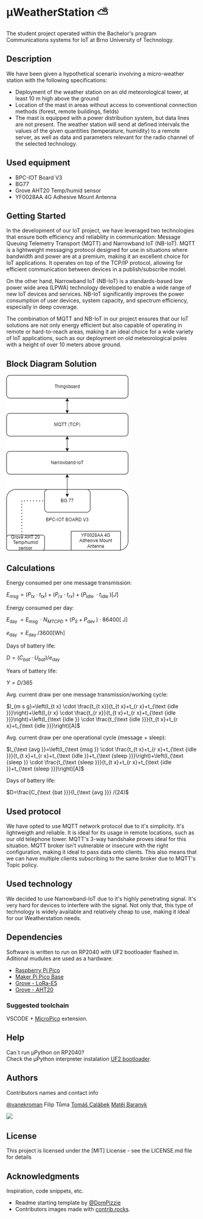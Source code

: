 # μWeatherStation :partly_sunny:

The student project operated within the Bachelor's program Communications systems for IoT at Brno University of Technology.

## Description

We have been given a hypothetical scenario involving a micro-weather station with the following specifications:
- Deployment of the weather station on an old meteorological tower, at least 10 m high above the ground
- Location of the mast in areas without access to conventional connection methods (forest, remote buildings, fields)
- The mast is equipped with a power distribution system, but data lines are not present.
The weather station will send at defined intervals the values of the given quantities (temperature, humidity) to a remote server, as well as data and parameters relevant for the radio channel of the selected technology.

## Used equipment

- BPC-IOT Board V3
- BG77
- Grove AHT20 Temp/humid sensor
- YF0028AA 4G Adhesive Mount Antenna

## Getting Started


In the development of our IoT project, we have leveraged two technologies that ensure both efficiency and reliability in communication: Message Queuing Telemetry Transport (MQTT) and Narrowband IoT (NB-IoT). MQTT is a lightweight messaging protocol designed for use in situations where bandwidth and power are at a premium, making it an excellent choice for IoT applications. It operates on top of the TCP/IP protocol, allowing for efficient communication between devices in a publish/subscribe model.

On the other hand, Narrowband IoT (NB-IoT) is a standards-based low power wide area (LPWA) technology developed to enable a wide range of new IoT devices and services. NB-IoT significantly improves the power consumption of user devices, system capacity, and spectrum efficiency, especially in deep coverage.

The combination of MQTT and NB-IoT in our project ensures that our IoT solutions are not only energy efficient but also capable of operating in remote or hard-to-reach areas, making it an ideal choice for a wide variety of IoT applications, such as our deployment on old meteorological poles with a height of over 10 meters above ground.


## Block Diagram Solution


![MicroWeatherStation](https://github.com/vanekroman/MicroWeatherStation/blob/main/meteostanice.png)


## Calculations

Energy consumed per one message transmission:

$E_{m s g}=\left(P_{t x} \cdot t_{t x}\right)+\left(P_{r x} \cdot t_{r x}\right)+\left(P_{\text {idle }} \cdot t_{\text {idle }}\right)[J]$

Energy consumed per day:

$E_{\text {day }}=E_{\text {msg }} \cdot N_{M T C P D}+\left(P_S+P_{\text {dev }}\right) \cdot 86400[\mathrm{~J}]$

$e_{\text {day }}=E_{\text {day }} / 3600[\mathrm{Wh}]$

Days of battery life:

$D=\left(C_{b a t} \cdot U_{b a t}\right) / e_{\text {day }}$

Years of battery life:

$Y=D / 365$

Avg. current draw per one message transmission/working cycle:

$I_{m s g}=\left(I_{t x} \cdot \frac{t_{t x}}{t_{t x}+t_{r x}+t_{\text {idle }}}\right)+\left(I_{r x} \cdot \frac{t_{r x}}{t_{t x}+t_{r x}+t_{\text {idle }}}\right)+\left(I_{\text {idle }} \cdot \frac{t_{\text {idle }}}{t_{t x}+t_{r x}+t_{\text {idle }}}\right)[A]$

Avg. current draw per one operational cycle (message + sleep):

$I_{\text {avg }}=\left(I_{\text {msg }} \cdot \frac{t_{t x}+t_{r x}+t_{\text {idle }}}{t_{t x}+t_{r x}+t_{\text {idle }}+t_{\text {sleep }}}\right)+\left(I_{\text {sleep }} \cdot \frac{t_{\text {sleep }}}{t_{t x}+t_{r x}+t_{\text {idle }}+t_{\text {sleep }}}\right)[A]$

Days of battery life:

$D=\frac{C_{\text {bat }}}{I_{\text {avg }}} /(24)$

## Used protocol

We have opted to use MQTT network protocol due to it's simplicity. It's lightweigth and reliable. It is ideal for its usage in remote locations, such as our old telephone tower. MQTT's 3-way handshake proves ideal for this situation. MQTT broker isn't vulnerable or insecure with the right configuration, making it ideal to pass data onto clients. This also means that we can have multiple clients subscribing to the same broker due to MQTT's Topic policy.

## Used technology

We decided to use Narrowband-IoT due to it's highly penetrating signal. It's very hard for devices to interfere with the signal. Not only that, this type of technology is widely available and relatively cheap to use, making it ideal for our Weatherstation needs.

## Dependencies

Software is written to run on RP2040 with UF2 bootloader flashed in. Aditional mudules are used as a
hardware:
* [Raspberry Pi Pico](https://www.raspberrypi.com/products/raspberry-pi-pico/)
* [Maker Pi Pico Base](https://www.cytron.io/p-maker-pi-pico-base)
* [Grove - LoRa-E5](https://wiki.seeedstudio.com/Grove_LoRa_E5_New_Version)
* [Grove - AHT20](https://wiki.seeedstudio.com/Grove-AHT20-I2C-Industrial-Grade-Temperature&Humidity-Sensor)

### Suggested toolchain

VSCODE + [MicroPico](https://marketplace.visualstudio.com/items?itemName=paulober.pico-w-go) extension.

## Help

Can´t run μPython on RP2040?\
  Check the μPython interpreter instalation [UF2 bootloader](https://www.raspberrypi.com/documentation/microcontrollers/micropython.html).

## Authors

Contributors names and contact info

  [@vanekroman](https://github.com/vanekroman)
  Filip Tůma
  [Tomáš Calábek](https://github.com/siberiacaly)
  [Matěj Baranyk](https://github.com/baranykmatej)

<a href="https://github.com/vanekroman/MicroWeatherStation/graphs/contributors">
  <img src="https://contrib.rocks/image?repo=vanekroman/MicroWeatherStation" />
</a>

## License

This project is licensed under the [MIT] License - see the LICENSE.md file for details

## Acknowledgments

Inspiration, code snippets, etc.
* Readme starting template by [@DomPizzie](https://gist.github.com/DomPizzie/7a5ff55ffa9081f2de27c315f5018afc)
* Contributors images made with [contrib.rocks](https://contrib.rocks).

